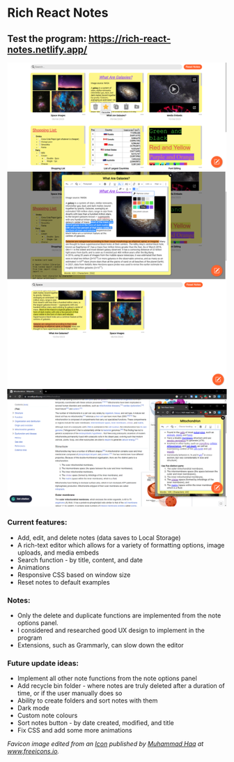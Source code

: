 # Rich React Notes
## Test the program: https://rich-react-notes.netlify.app/

![Rich React Notes - Screenshot 1](screenshots/Rich-React-Notes-screenshot-1.png)
![Rich React Notes - Screenshot 2](screenshots/Rich-React-Notes-screenshot-2.png)
![Rich React Notes - Screenshot 3](screenshots/Rich-React-Notes-screenshot-3.png)
![Rich React Notes - Screenshot 3](screenshots/Rich-React-Notes-screenshot-4.png)

### Current features:
- Add, edit, and delete notes (data saves to Local Storage)
- A rich-text editor which allows for a variety of formatting options, image uploads, and media embeds
- Search function - by title, content, and date
- Animations
- Responsive CSS based on window size
- Reset notes to default examples

### Notes: 
- Only the delete and duplicate functions are implemented from the note options panel.
- I considered and researched good UX design to implement in the program
- Extensions, such as Grammarly, can slow down the editor

### Future update ideas:
- Implement all other note functions from the note options panel
- Add recycle bin folder - where notes are truly deleted after a duration of time, or if the user manually does so
- Ability to create folders and sort notes with them
- Dark mode
- Custom note colours
- Sort notes button - by date created, modified, and title
- Fix CSS and add some more animations

*Favicon image edited from an [Icon](https://freeicons.io/notes-and-tasks-flat-icon/note-icon-24975) published by [Muhammad Haq](https://freeicons.io/profile/823 "Publisher's profile") at www.freeicons.io.*
